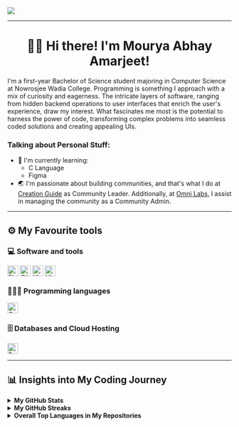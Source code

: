 <a alt="Mourya Abhay Amarjeet's GitHub Banner" href="#" target="_blank" rel="noopener"><img align="center" src="https://github.com/mouryaabhay/mouryaabhay/assets/158826825/bbc0b8b5-115e-4069-886b-79f57a74144c" /></a>
___
<h1 align = "center">👋🏻 Hi there! I'm Mourya Abhay Amarjeet!</h1>
I'm a first-year Bachelor of Science student majoring in Computer Science at Nowrosjee Wadia College. Programming is something I approach with a mix of curiosity and eagerness. The intricate layers of software, ranging from hidden backend operations to user interfaces that enrich the user's experience, draw my interest. What fascinates me most is the potential to harness the power of code, transforming complex problems into seamless coded solutions and creating appealing UIs.

### Talking about Personal Stuff:
- 🌱 I'm currently learning:
  - C Language
  - Figma
- 🌏 I'm passionate about building communities, and that's what I do at [Creation Guide](https://discord.com/invite/E4KRWJW49B) as Community Leader. Additionally, at [Omni Labs](https://discord.com/invite/9NW48TwRvB), I assist in managing the community as a Community Admin.

___

## ⚙ My Favourite tools

### 💻 Software and tools
<p>
    <a href="https://www.figma.com/" target="_blank" rel="noopener"><img alt="Figma" align="center" height="24" src="https://github.com/mouryaabhay/mouryaabhay/assets/158826825/2445fd16-e104-44be-a44e-1194dd27248d" /></a>
    <a href="https://git-scm.com/" target="_blank" rel="noopener"><img alt="Git" align="center" height="24" src="https://github.com/mouryaabhay/mouryaabhay/assets/158826825/af9fd702-6088-4140-84fc-52a109b0bd13" /></a>
    <a href="https://code.visualstudio.com/" target="_blank" rel="noopener"><img alt="Visual Studio Code" align="center" height="24" src="https://github.com/mouryaabhay/mouryaabhay/assets/158826825/3734091d-f959-40ff-8001-bb33b1bec189" /></a>
    <a href="https://code.visualstudio.com/" target="_blank" rel="noopener"><img alt="Visual Studio Code" align="center" height="24" src="https://github.com/mouryaabhay/mouryaabhay/assets/158826825/a667cce9-981a-4af9-a909-101d877ddb36" /></a>
</p>

### 👨🏻‍💻 Programming languages
<p>
    <a href="https://en.wikipedia.org/wiki/C_(programming_language)" target="_blank" rel="noopener"><img alt="C" align="center" height="24" src="https://github.com/mouryaabhay/mouryaabhay/assets/158826825/0e368e27-ac1d-4127-8658-1171748e9d3a" /></a>
</p>

### 🗄 Databases and Cloud Hosting
<p>
    <a href="https://www.postgresql.org/" target="_blank" rel="noopener"><img alt="PostgreSQL" align="center" height="24" src="https://github.com/mouryaabhay/mouryaabhay/assets/158826825/716683ef-0ec6-4f80-9ecd-0cdb34674fe1" /></a>
</p>


___

## 📊 Insights into My Coding Journey

<!-- GitHub Stats -->
<details>
  <summary><b>My GitHub Stats</b></summary><br>
    <a href="https://github.com/mouryaabhay/github-readme-stats">
      <img alt="Mourya Abhay Amarjeet's GitHub Stats" height=200 align="center" src="https://github-readme-stats.vercel.app/api?username=mouryaabhay&theme=react&border_color=3f99fa&hide_title=true&title_color=3f99fa&text_bold=false&show_icons=true&icon_color=3f99fa" />
    </a>
</details>

<!-- GitHub Streaks -->
<details>
  <summary><b>My GitHub Streaks</b></summary><br>
    <a href="https://git.io/streak-stats">
      <img alt="Mourya Abhay Amarjeet's GitHub Streak" src="https://streak-stats.demolab.com?user=mouryaabhay&theme=react&date_format=j%20M%5B%20Y%5D&mode=weekly&border=3F99FA&stroke=3F99FA&ring=3F99FA&fire=FAFAFA&currStreakNum=FAFAFA&sideNums=FAFAFA&currStreakLabel=FFFFFF&sideLabels=FFFFFF&dates=FFFFFF&excludeDaysLabel=FFFFFF" alt="GitHub Streak" /></a>
</details>

<!-- Overall Top Languages in the Repositories -->
<details>
  <summary><b>Overall Top Languages in My Repositories</b></summary><br>
    <a href="https://github.com/mouryaabhay/convoychat">
      <img alt="Mourya Abhay Amarjeet's Top Languages in the Repositories" height=200 align="center" src="https://github-readme-stats.vercel.app/api/top-langs?username=mouryaabhay&layout=compact&langs_count=8&theme=react&border_color=3f99fa&size_weight=0.5&count_weight=0.5&hide_title=true&title_color=3f99fa&text_bold=false" />
</a>
</details>
